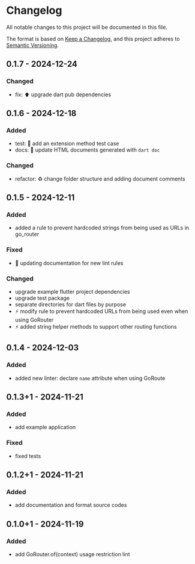 # Changelog

All notable changes to this project will be documented in this file.

The format is based on [Keep a Changelog](https://keepachangelog.com/en/1.1.0/),
and this project adheres to [Semantic Versioning](https://semver.org/spec/v2.0.0.html).

## 0.1.7 - 2024-12-24

### Changed

- fix: ⬆️ upgrade dart pub dependencies

## 0.1.6 - 2024-12-18

### Added

- test: 🧪 add an extension method test case
- docs: 📝 update HTML documents generated with `dart doc`

### Changed

- refactor: ♻️ change folder structure and adding document comments

## 0.1.5 - 2024-12-11

### Added

- added a rule to prevent hardcoded strings from being used as URLs in go_router

### Fixed

- 📝 updating documentation for new lint rules

### Changed

- upgrade example flutter project dependencies
- upgrade test package
- separate directories for dart files by purpose
- ⚡️ modify rule to prevent hardcoded URLs from being used even when using GoRouter
- ⚡️ added string helper methods to support other routing functions

## 0.1.4 - 2024-12-03

### Added

- added new linter: declare `name` attribute when using GoRoute

## 0.1.3+1 - 2024-11-21

### Added

- add example application

### Fixed

- fixed tests

## 0.1.2+1 - 2024-11-21

### Added

- add documentation and format source codes

## 0.1.0+1 - 2024-11-19

### Added

- add GoRouter.of(context) usage restriction lint
